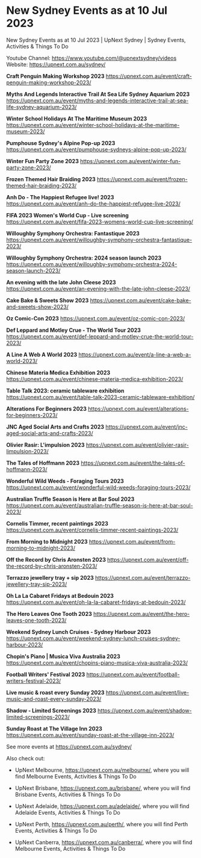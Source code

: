 # New Sydney Events as at 10 Jul 2023
New Sydney Events as at 10 Jul 2023 | UpNext Sydney | Sydney Events, Activities &amp; Things To Do

Youtube Channel: https://www.youtube.com/@upnextsydney/videos 
Website: https://upnext.com.au/sydney/


**Craft Penguin Making Workshop 2023**
 https://upnext.com.au/event/craft-penguin-making-workshop-2023/

**Myths And Legends Interactive Trail At Sea Life Sydney Aquarium 2023**
 https://upnext.com.au/event/myths-and-legends-interactive-trail-at-sea-life-sydney-aquarium-2023/

**Winter School Holidays At The Maritime Museum 2023**
 https://upnext.com.au/event/winter-school-holidays-at-the-maritime-museum-2023/

**Pumphouse Sydney's Alpine Pop-up 2023**
 https://upnext.com.au/event/pumphouse-sydneys-alpine-pop-up-2023/

**Winter Fun Party Zone 2023**
 https://upnext.com.au/event/winter-fun-party-zone-2023/

**Frozen Themed Hair Braiding 2023**
 https://upnext.com.au/event/frozen-themed-hair-braiding-2023/

**Anh Do - The Happiest Refugee live! 2023**
 https://upnext.com.au/event/anh-do-the-happiest-refugee-live-2023/

**FIFA 2023 Women's World Cup - Live screening**
 https://upnext.com.au/event/fifa-2023-womens-world-cup-live-screening/

**Willoughby Symphony Orchestra: Fantastique 2023**
 https://upnext.com.au/event/willoughby-symphony-orchestra-fantastique-2023/

**Willoughby Symphony Orchestra: 2024 season launch 2023**
 https://upnext.com.au/event/willoughby-symphony-orchestra-2024-season-launch-2023/

**An evening with the late John Cleese 2023**
 https://upnext.com.au/event/an-evening-with-the-late-john-cleese-2023/

**Cake Bake & Sweets Show 2023**
 https://upnext.com.au/event/cake-bake-and-sweets-show-2023/

**Oz Comic-Con 2023**
 https://upnext.com.au/event/oz-comic-con-2023/

**Def Leppard and Motley Crue - The World Tour 2023**
 https://upnext.com.au/event/def-leppard-and-motley-crue-the-world-tour-2023/

**A Line A Web A World 2023**
 https://upnext.com.au/event/a-line-a-web-a-world-2023/

**Chinese Materia Medica Exhibition 2023**
 https://upnext.com.au/event/chinese-materia-medica-exhibition-2023/

**Table Talk 2023: ceramic tableware exhibition**
 https://upnext.com.au/event/table-talk-2023-ceramic-tableware-exhibition/

**Alterations For Beginners 2023**
 https://upnext.com.au/event/alterations-for-beginners-2023/

**JNC Aged Social Arts and Crafts 2023**
 https://upnext.com.au/event/jnc-aged-social-arts-and-crafts-2023/

**Olivier Rasir: L'impulsion 2023**
 https://upnext.com.au/event/olivier-rasir-limpulsion-2023/

**The Tales of Hoffmann 2023**
 https://upnext.com.au/event/the-tales-of-hoffmann-2023/

**Wonderful Wild Weeds - Foraging Tours 2023**
 https://upnext.com.au/event/wonderful-wild-weeds-foraging-tours-2023/

**Australian Truffle Season is Here at Bar Soul 2023**
 https://upnext.com.au/event/australian-truffle-season-is-here-at-bar-soul-2023/

**Cornelis Timmer, recent paintings 2023**
 https://upnext.com.au/event/cornelis-timmer-recent-paintings-2023/

**From Morning to Midnight 2023**
 https://upnext.com.au/event/from-morning-to-midnight-2023/

**Off the Record by Chris Aronsten 2023**
 https://upnext.com.au/event/off-the-record-by-chris-aronsten-2023/

**Terrazzo jewellery tray + sip 2023**
 https://upnext.com.au/event/terrazzo-jewellery-tray-sip-2023/

**Oh La La Cabaret Fridays at Bedouin 2023**
 https://upnext.com.au/event/oh-la-la-cabaret-fridays-at-bedouin-2023/

**The Hero Leaves One Tooth 2023**
 https://upnext.com.au/event/the-hero-leaves-one-tooth-2023/

**Weekend Sydney Lunch Cruises - Sydney Harbour 2023**
 https://upnext.com.au/event/weekend-sydney-lunch-cruises-sydney-harbour-2023/

**Chopin's Piano | Musica Viva Australia 2023**
 https://upnext.com.au/event/chopins-piano-musica-viva-australia-2023/

**Football Writers' Festival 2023**
 https://upnext.com.au/event/football-writers-festival-2023/

**Live music & roast every Sunday 2023**
 https://upnext.com.au/event/live-music-and-roast-every-sunday-2023/

**Shadow - Limited Screenings 2023**
 https://upnext.com.au/event/shadow-limited-screenings-2023/

**Sunday Roast at The Village Inn 2023**
 https://upnext.com.au/event/sunday-roast-at-the-village-inn-2023/



See more events at https://upnext.com.au/sydney/


Also check out:

* UpNext Melbourne, https://upnext.com.au/melbourne/, where you will find Melbourne Events, Activities & Things To Do

* UpNext Brisbane, https://upnext.com.au/brisbane/, where you will find Brisbane Events, Activities & Things To Do

* UpNext Adelaide, https://upnext.com.au/adelaide/, where you will find Adelaide Events, Activities & Things To Do

* UpNext Perth, https://upnext.com.au/perth/, where you will find Perth Events, Activities & Things To Do

* UpNext Canberra, https://upnext.com.au/canberra/, where you will find Melbourne Events, Activities & Things To Do